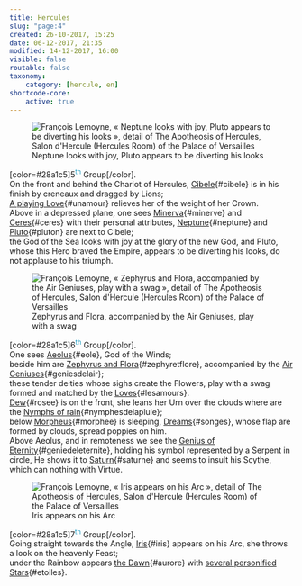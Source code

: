 ```yaml
---
title: Hercules
slug: "page:4"
created: 26-10-2017, 15:25
date: 06-12-2017, 21:35
modified: 14-12-2017, 16:00
visible: false
routable: false
taxonomy:
    category: [hercule, en]
shortcode-core:
    active: true
---
```

<figure><picture>
<source
sizes="(max-width: 767px) 98vw, (min-width: 959px) 50vw, 86vw"
srcset="
/user/sites/docs/pages/01.home/02.versailles/01.palais/01.hercule/04.hercule_4/hercule7-280.webp 280w,
/user/sites/docs/pages/01.home/02.versailles/01.palais/01.hercule/04.hercule_4/hercule7-380.webp 380w,
/user/sites/docs/pages/01.home/02.versailles/01.palais/01.hercule/04.hercule_4/hercule7-480.webp 480w,
/user/sites/docs/pages/01.home/02.versailles/01.palais/01.hercule/04.hercule_4/hercule7-640.webp 640w,
/user/sites/docs/pages/01.home/02.versailles/01.palais/01.hercule/04.hercule_4/hercule7-840.webp 840w,
/user/sites/docs/pages/01.home/02.versailles/01.palais/01.hercule/04.hercule_4/hercule7-1280.webp 1280w,
/user/sites/docs/pages/01.home/02.versailles/01.palais/01.hercule/04.hercule_4/hercule7-1600.webp 1600w,
/user/sites/docs/pages/01.home/02.versailles/01.palais/01.hercule/04.hercule_4/hercule7-1920.webp 1920w"
type="image/webp" />
<img src="/user/sites/docs/pages/01.home/02.versailles/01.palais/01.hercule/04.hercule_4/hercule7-640.jpg" alt="François Lemoyne, « Neptune looks with joy, Pluto appears to be diverting his looks », detail of The Apotheosis of Hercules, Salon d'Hercule (Hercules Room) of the Palace of Versailles" title="François Lemoyne, « Neptune looks with joy, Pluto appears to be diverting his looks », detail of The Apotheosis of Hercules, Salon d'Hercule (Hercules Room) of the Palace of Versailles" usemap="#img_hercule7"
sizes="(max-width: 767px) 98vw, (min-width: 959px) 50vw, 86vw"
srcset="
/user/sites/docs/pages/01.home/02.versailles/01.palais/01.hercule/04.hercule_4/hercule7-280.jpg 280w,
/user/sites/docs/pages/01.home/02.versailles/01.palais/01.hercule/04.hercule_4/hercule7-380.jpg 380w,
/user/sites/docs/pages/01.home/02.versailles/01.palais/01.hercule/04.hercule_4/hercule7-480.jpg 480w,
/user/sites/docs/pages/01.home/02.versailles/01.palais/01.hercule/04.hercule_4/hercule7-640.jpg 640w,
/user/sites/docs/pages/01.home/02.versailles/01.palais/01.hercule/04.hercule_4/hercule7-840.jpg 840w,
/user/sites/docs/pages/01.home/02.versailles/01.palais/01.hercule/04.hercule_4/hercule7-1280.jpg 1280w,
/user/sites/docs/pages/01.home/02.versailles/01.palais/01.hercule/04.hercule_4/hercule7-1600.jpg 1600w,
/user/sites/docs/pages/01.home/02.versailles/01.palais/01.hercule/04.hercule_4/hercule7-1920.jpg 1920w" />
</picture><figcaption>Neptune looks with joy, Pluto appears to be diverting his looks</figcaption><map name="img_hercule7" id="img_hercule7">
<area id="area_cibele" alt="Cibele" title="Cibele" href="#cibele" shape="poly" coords="86,501,91,496,102,494,113,499,123,503,131,514,134,506,140,504,142,496,151,498,157,496,157,490,154,485,159,482,166,479,171,473,171,465,181,462,186,457,192,458,205,480,216,476,213,465,218,461,218,454,228,464,238,464,248,469,239,458,229,447,225,438,213,435,206,428,206,422,202,417,197,416,201,410,204,405,206,399,204,390,193,385,186,387,180,393,178,400,178,409,178,412,170,408,163,410,159,413,151,408,142,407,135,407,119,408,111,405,107,415,112,417,117,414,127,414,133,417,139,419,144,415,149,420,144,422,138,422,131,425,122,425,113,425,107,423,101,429,92,430,82,437,76,444,70,452,68,463,72,482,78,489,83,494">
<area id="area_unamour" alt="A playing Love" title="A playing Love" href="#unamour" shape="poly" coords="244,470,253,470,248,457,248,448,254,447,258,452,260,449,258,442,251,440,250,433,256,432,258,422,257,410,252,400,247,394,248,387,241,382,244,379,240,374,241,371,236,372,233,371,230,375,223,375,215,379,211,377,207,382,204,382,204,388,214,392,210,397,217,401,219,409,224,413,223,421,226,433,226,442,230,450,234,455,239,462">
<area id="area_minerve" alt="Minerva" title="Minerva" href="#minerve" shape="poly" coords="114,267,119,257,127,249,139,250,149,251,161,257,170,264,175,265,178,262,179,254,185,246,189,245,200,237,207,236,236,211,239,215,211,237,211,240,207,244,203,244,195,252,199,257,203,262,203,269,208,272,213,269,220,266,226,268,230,265,235,270,238,276,236,282,233,287,227,289,221,290,214,287,206,288,206,296,193,313,182,321,174,315,165,316,164,312,156,308,157,298,154,288,148,280,142,275,136,280,128,277,120,276">
<area id="area_ceres" alt="Ceres" title="Ceres" href="#ceres" shape="poly" coords="118,388,121,387,125,390,134,385,141,384,146,387,144,378,148,368,155,362,162,359,168,361,168,355,172,354,175,352,183,352,179,357,173,364,168,369,163,376,162,381,167,381,172,378,176,373,181,371,185,368,191,368,196,371,200,374,205,377,212,377,216,380,221,377,226,375,225,372,227,367,225,364,227,359,226,355,231,346,234,339,237,330,238,324,235,318,238,313,239,306,237,297,230,295,223,298,219,307,219,314,215,321,204,322,202,321,205,320,210,319,206,313,199,313,193,318,184,322,174,316,165,317,156,322,152,329,150,328,144,331,138,341,135,351,131,367,132,376,127,382">
<area id="area_neptune" alt="Neptune" title="Neptune" href="#neptune" shape="poly" coords="308,561,319,572,326,565,329,553,340,535,340,546,340,560,347,564,360,558,369,563,371,574,377,579,382,584,391,578,405,574,411,565,418,562,418,553,418,540,417,534,415,533,416,527,460,515,465,519,486,516,484,512,470,512,492,503,464,508,475,503,458,506,452,510,415,520,406,517,402,511,407,505,402,495,404,490,413,491,421,485,422,479,421,467,414,461,401,463,396,468,394,461,386,459,366,469,351,473,347,463,338,463,316,439,308,435,300,438,297,447,300,481,305,495,293,505,286,504,282,511,290,515,300,514,307,524,311,516,319,524,320,537,317,550">
<area id="area_pluton" alt="Pluto" title="Pluto" href="#pluton" shape="poly" coords="376,579,373,591,376,598,382,600,380,606,354,597,352,603,362,605,357,611,347,615,346,627,346,639,354,649,343,659,342,665,355,677,363,678,369,671,386,672,392,667,401,670,413,670,413,684,428,683,434,675,435,668,437,659,440,651,436,643,443,666,451,677,463,681,466,676,452,650,453,636,485,645,488,650,513,656,493,645,493,643,512,653,493,636,484,639,452,627,455,622,451,615,450,605,443,596,444,588,449,583,458,581,464,576,464,569,467,569,467,566,475,565,477,555,474,546,464,541,453,539,446,542,446,544,437,539,425,538,418,542,418,561,411,564,405,574,390,577,383,584">
</map></figure>

[color=#28a1c5]5<sup style="color:#28a1c5">th</sup> Group[/color].  
On the front and behind the Chariot of Hercules, 
[Cibele][1]{#cibele} is in his finish by creneaux and dragged by Lions;  
[A playing Love][2]{#unamour} relieves her of the weight of her Crown.  
Above in a depressed plane, 
one sees [Minerva][3]{#minerve} and [Ceres][4]{#ceres} with their personal attributes, 
[Neptune][5]{#neptune} and [Pluto][6]{#pluton} are next to Cibele;  
the God of the Sea looks with joy at the glory of the new God,
and Pluto, whose this Hero braved the Empire, appears to be diverting his looks, do not applause to his triumph.

<figure><picture>
<source
sizes="(max-width: 767px) 98vw, (min-width: 959px) 50vw, 86vw"
srcset="
/user/sites/docs/pages/01.home/02.versailles/01.palais/01.hercule/04.hercule_4/hercule8-280.webp 280w,
/user/sites/docs/pages/01.home/02.versailles/01.palais/01.hercule/04.hercule_4/hercule8-380.webp 380w,
/user/sites/docs/pages/01.home/02.versailles/01.palais/01.hercule/04.hercule_4/hercule8-480.webp 480w,
/user/sites/docs/pages/01.home/02.versailles/01.palais/01.hercule/04.hercule_4/hercule8-640.webp 640w,
/user/sites/docs/pages/01.home/02.versailles/01.palais/01.hercule/04.hercule_4/hercule8-840.webp 840w,
/user/sites/docs/pages/01.home/02.versailles/01.palais/01.hercule/04.hercule_4/hercule8-1280.webp 1280w,
/user/sites/docs/pages/01.home/02.versailles/01.palais/01.hercule/04.hercule_4/hercule8-1600.webp 1600w,
/user/sites/docs/pages/01.home/02.versailles/01.palais/01.hercule/04.hercule_4/hercule8-1920.webp 1920w"
type="image/webp" />
<img src="/user/sites/docs/pages/01.home/02.versailles/01.palais/01.hercule/04.hercule_4/hercule8-640.jpg" alt="François Lemoyne, « Zephyrus and Flora, accompanied by the Air Geniuses, play with a swag », detail of The Apotheosis of Hercules, Salon d'Hercule (Hercules Room) of the Palace of Versailles" title="François Lemoyne, « Zephyrus and Flora, accompanied by the Air Geniuses, play with a swag », detail of The Apotheosis of Hercules, Salon d'Hercule (Hercules Room) of the Palace of Versailles" usemap="#img_hercule8"
sizes="(max-width: 767px) 98vw, (min-width: 959px) 50vw, 86vw"
srcset="
/user/sites/docs/pages/01.home/02.versailles/01.palais/01.hercule/04.hercule_4/hercule8-280.jpg 280w,
/user/sites/docs/pages/01.home/02.versailles/01.palais/01.hercule/04.hercule_4/hercule8-380.jpg 380w,
/user/sites/docs/pages/01.home/02.versailles/01.palais/01.hercule/04.hercule_4/hercule8-480.jpg 480w,
/user/sites/docs/pages/01.home/02.versailles/01.palais/01.hercule/04.hercule_4/hercule8-640.jpg 640w,
/user/sites/docs/pages/01.home/02.versailles/01.palais/01.hercule/04.hercule_4/hercule8-840.jpg 840w,
/user/sites/docs/pages/01.home/02.versailles/01.palais/01.hercule/04.hercule_4/hercule8-1280.jpg 1280w,
/user/sites/docs/pages/01.home/02.versailles/01.palais/01.hercule/04.hercule_4/hercule8-1600.jpg 1600w,
/user/sites/docs/pages/01.home/02.versailles/01.palais/01.hercule/04.hercule_4/hercule8-1920.jpg 1920w" />
</picture><figcaption>Zephyrus and Flora, accompanied by the Air Geniuses, play with a swag</figcaption><map name="img_hercule8" id="img_hercule8">
<area id="area_eole" alt="Aeolus" title="Aeolus" href="#eole" shape="poly" coords="256,655,266,654,264,636,271,616,281,614,291,614,293,608,303,605,307,602,312,602,302,595,302,589,310,588,303,580,310,574,326,573,329,574,330,565,331,563,324,543,319,535,318,526,315,524,319,522,314,516,318,516,310,508,308,509,299,506,290,509,284,514,283,524,290,526,284,528,245,525,238,518,250,511,256,512,253,506,234,517,230,515,217,520,216,526,214,526,217,535,225,532,225,542,235,577,234,584,231,586,223,586,222,594,232,598,240,593,255,596,255,617,258,632,254,646">
<area id="area_zephyretflore" alt="Zephyrus and Flora" title="Zephyrus and Flora" href="#zephyretflore" shape="poly" coords="353,722,352,716,341,707,341,697,350,694,349,682,342,678,329,674,329,672,344,670,350,664,348,660,352,629,356,621,364,620,369,617,361,611,377,595,371,591,356,601,355,591,371,590,377,595,381,587,395,580,404,582,407,573,405,567,416,565,409,558,402,558,394,563,398,568,392,573,387,577,371,579,367,572,369,567,372,558,375,559,378,554,389,554,389,543,387,534,395,534,395,527,403,527,411,534,409,541,402,545,403,558,409,558,416,565,407,572,405,582,414,579,414,569,420,559,430,551,433,566,439,562,442,571,434,590,436,592,440,587,451,589,458,595,458,601,456,606,461,609,467,619,464,626,453,629,447,639,442,648,438,656,431,661,423,664,418,670,418,676,420,682,419,691,409,691,406,697,396,698,390,701,393,706,390,714,390,717,382,719,377,723,371,720,362,724">
<area id="area_geniesdelair" alt="Air Geniuses" title="Air Geniuses" href="#geniesdelair" shape="poly" coords="260,687,261,693,268,692,277,694,274,684,281,680,287,680,293,674,298,681,307,674,313,664,323,664,327,659,339,660,345,660,349,659,352,630,357,621,369,617,362,610,376,595,382,587,393,579,403,582,407,574,406,567,414,567,409,557,404,556,394,562,398,567,388,575,371,578,371,589,356,601,356,590,370,589,371,578,362,577,365,573,366,562,356,553,344,555,340,566,341,578,339,579,332,573,325,573,311,571,303,580,311,587,302,589,302,594,312,602,295,607,291,614,280,623,278,629,283,635,288,634,284,651,291,649,286,660,288,666,278,669,269,682">
<area id="area_rosee" alt="Dew" title="Dew" href="#rosee" shape="poly" coords="381,773,391,776,410,780,416,785,434,782,441,789,429,815,433,819,430,828,433,834,435,839,441,841,448,822,455,811,462,792,468,790,474,785,481,790,491,790,491,781,496,771,504,777,504,773,496,762,495,754,505,754,513,747,514,735,510,728,503,723,499,728,497,734,491,739,489,737,490,734,491,731,489,728,489,720,493,711,495,693,485,681,474,669,466,657,464,644,461,646,461,656,458,653,456,655,459,667,455,664,458,679,463,686,457,683,460,693,464,699,463,706,461,716,461,718,454,721,447,724,440,730,433,732,432,726,425,724,425,717,419,712,413,708,406,710,405,714,397,717,400,721,400,726,410,732,413,744,401,745,399,749,389,746,376,750">
<area id="area_lesamours" alt="Loves" title="Loves" href="#lesamours" shape="poly" coords="459,687,458,684,461,683,458,678,454,664,459,668,456,658,465,655,468,661,495,693,500,692,499,682,505,679,509,669,512,664,514,675,519,671,530,670,529,663,524,660,527,655,530,655,537,663,535,672,538,675,542,669,559,654,560,646,544,644,547,642,553,644,557,639,557,633,559,631,564,636,571,637,573,635,578,640,589,641,592,633,597,631,600,638,603,642,607,652,616,654,618,653,614,642,616,640,621,627,620,616,626,608,624,600,617,595,607,601,595,601,590,597,583,594,577,602,578,609,579,612,577,614,570,611,560,612,553,611,552,609,542,613,535,619,534,613,527,611,518,617,518,626,520,631,513,634,512,637,510,640,502,641,500,648,501,651,493,655,492,648,483,644,478,651,475,657,469,662,465,654,452,663,445,661,437,658,430,662,429,669,433,674,436,676,435,678,432,682,427,678,421,680,420,695,428,694,431,688,432,701,431,708,436,713,443,712,436,715,431,720,431,726,434,731,440,730,443,720,449,717,454,716,458,710,452,702,451,694">
<area id="area_nymphesdelapluie" alt="Nymphs of rain" title="Nymphs of rain" href="#nymphesdelapluie" shape="poly" coords="576,843,581,843,574,836,579,835,576,827,580,822,570,815,570,811,575,802,574,792,569,789,575,789,582,785,585,777,582,768,574,767,568,769,562,778,552,781,549,787,555,775,554,766,555,756,561,751,568,749,573,740,572,734,567,729,559,732,557,735,551,731,542,732,529,736,520,739,508,749,496,753,495,761,508,776,516,778,522,788,527,801,531,802,533,813,540,810,548,811,557,816,559,824,561,830,567,833">
<area id="area_morphee" alt="Morpheus" title="Morpheus" href="#morphee" shape="poly" coords="271,833,257,822,258,815,270,815,278,799,281,799,280,796,292,785,300,783,306,769,317,762,323,763,328,758,333,761,339,756,344,755,348,755,354,754,359,756,365,767,366,774,376,776,389,783,398,797,402,799,407,815,409,819,412,830,408,841,411,851,422,863,425,864,433,872,431,874,429,878,421,876,412,871,407,864,407,862,391,849,388,834,376,853,367,859,368,852,361,844,360,828,357,823,346,828,349,838,346,839,344,843,348,848,337,849,332,842,334,828,338,823,327,828,321,832,313,832,301,838,288,838,283,832">
<area id="area_songes" alt="Dreams" title="Dreams" href="#songes" shape="poly" coords="479,882,471,884,465,880,461,874,457,868,452,868,453,872,448,877,439,868,438,864,434,864,428,866,420,861,411,852,407,841,411,829,409,820,402,800,389,784,375,775,365,774,359,756,353,755,342,755,333,761,326,757,322,763,315,763,307,768,302,775,289,765,287,770,279,765,276,770,269,769,262,769,260,777,253,773,245,775,238,775,237,768,241,768,237,762,240,756,230,755,221,752,214,755,211,758,208,754,196,760,183,754,176,758,164,759,163,749,169,745,171,747,173,745,179,743,178,740,170,739,184,733,196,743,201,736,209,732,215,732,219,735,226,733,232,729,225,722,216,720,221,714,228,709,242,707,243,718,249,717,256,714,263,718,269,723,265,732,259,739,254,740,251,745,245,743,241,744,241,749,249,751,254,754,261,753,266,754,270,746,276,741,274,732,279,726,286,723,284,720,287,718,286,713,297,708,307,712,309,724,314,724,320,722,329,714,339,720,340,726,342,736,341,744,342,755,353,755,359,756,366,774,375,775,389,784,402,800,409,821,416,822,421,815,429,815,435,819,433,827,434,838,441,840,453,835,460,837,464,841,460,851,465,856,468,863,472,875">
<area id="area_geniedeleternite" alt="Genius of Eternity" title="Genius of Eternity" href="#geniedeleternite" shape="poly" coords="322,442,333,431,339,419,335,425,344,412,348,406,352,412,353,418,363,415,367,406,366,403,359,401,362,399,359,398,361,396,367,397,373,393,373,386,369,380,362,378,355,379,352,385,352,389,348,390,345,384,342,377,340,379,338,367,348,360,353,350,353,339,350,332,342,330,336,332,331,337,326,342,323,349,323,356,325,362,328,366,331,371,338,366,337,363,343,360,347,354,350,348,350,342,349,336,343,334,337,335,333,339,330,344,327,350,328,352,328,356,331,362,337,362,338,366,331,371,331,381,333,384,329,391,325,397,321,403,315,414,316,423,319,428,319,440,">
<area id="area_saturne" alt="Saturn" title="Saturn" href="#saturne" shape="poly" coords="397,527,403,526,408,529,413,532,414,519,412,511,406,499,402,493,404,488,409,485,419,490,431,486,443,474,445,476,451,470,456,471,454,466,482,466,478,462,456,461,451,458,440,465,434,471,425,474,421,473,424,467,439,465,445,461,427,463,428,443,417,447,405,457,397,459,397,455,402,451,403,443,400,435,393,430,386,431,381,437,381,439,378,439,382,425,382,417,363,416,351,421,339,424,309,450,336,455,345,452,351,451,351,453,344,459,339,466,320,466,327,488,332,497,341,504,353,506,344,502,337,495,331,483,330,476,336,480,344,479,351,485,357,485,365,490,365,502,364,512,371,520,376,518,379,505,382,500,384,494,386,493,392,496,396,499,395,508,393,518">
</map></figure>

[color=#28a1c5]6<sup style="color:#28a1c5">th</sup> Group[/color].  
One sees [Aeolus][7]{#eole}, God of the Winds;  
beside him are [Zephyrus and Flora][8]{#zephyretflore}, accompanied by the [Air Geniuses][9]{#geniesdelair};  
these tender deities whose sighs create the Flowers, 
play with a swag formed and matched by the [Loves][10]{#lesamours}.  
[Dew][11]{#rosee} is on the front, 
she leans her Urn over the clouds 
where are the [Nymphs of rain][12]{#nymphesdelapluie};  
below [Morpheus][13]{#morphee} is sleeping, 
[Dreams][14]{#songes}, whose flap are formed by clouds, spread poppies on him.  
Above Aeolus, and in remoteness 
we see the [Genius of Eternity][15]{#geniedeleternite}, 
holding his symbol represented by a Serpent in circle, 
He shows it to [Saturn][16]{#saturne} 
and seems to insult his Scythe, which can nothing with Virtue.

<figure><picture>
<source
sizes="(max-width: 767px) 98vw, (min-width: 959px) 50vw, 86vw"
srcset="
/user/sites/docs/pages/01.home/02.versailles/01.palais/01.hercule/04.hercule_4/hercule9-280.webp 280w,
/user/sites/docs/pages/01.home/02.versailles/01.palais/01.hercule/04.hercule_4/hercule9-380.webp 380w,
/user/sites/docs/pages/01.home/02.versailles/01.palais/01.hercule/04.hercule_4/hercule9-480.webp 480w,
/user/sites/docs/pages/01.home/02.versailles/01.palais/01.hercule/04.hercule_4/hercule9-640.webp 640w,
/user/sites/docs/pages/01.home/02.versailles/01.palais/01.hercule/04.hercule_4/hercule9-840.webp 840w,
/user/sites/docs/pages/01.home/02.versailles/01.palais/01.hercule/04.hercule_4/hercule9-1280.webp 1280w,
/user/sites/docs/pages/01.home/02.versailles/01.palais/01.hercule/04.hercule_4/hercule9-1600.webp 1600w,
/user/sites/docs/pages/01.home/02.versailles/01.palais/01.hercule/04.hercule_4/hercule9-1920.webp 1920w"
type="image/webp" />
<img src="/user/sites/docs/pages/01.home/02.versailles/01.palais/01.hercule/04.hercule_4/hercule9-640.jpg" alt="François Lemoyne, « Iris appears on his Arc », detail of The Apotheosis of Hercules, Salon d'Hercule (Hercules Room) of the Palace of Versailles" title="François Lemoyne, « Iris appears on his Arc », detail of The Apotheosis of Hercules, Salon d'Hercule (Hercules Room) of the Palace of Versailles" usemap="#img_hercule9"
sizes="(max-width: 767px) 98vw, (min-width: 959px) 50vw, 86vw"
srcset="
/user/sites/docs/pages/01.home/02.versailles/01.palais/01.hercule/04.hercule_4/hercule9-280.jpg 280w,
/user/sites/docs/pages/01.home/02.versailles/01.palais/01.hercule/04.hercule_4/hercule9-380.jpg 380w,
/user/sites/docs/pages/01.home/02.versailles/01.palais/01.hercule/04.hercule_4/hercule9-480.jpg 480w,
/user/sites/docs/pages/01.home/02.versailles/01.palais/01.hercule/04.hercule_4/hercule9-640.jpg 640w,
/user/sites/docs/pages/01.home/02.versailles/01.palais/01.hercule/04.hercule_4/hercule9-840.jpg 840w,
/user/sites/docs/pages/01.home/02.versailles/01.palais/01.hercule/04.hercule_4/hercule9-1280.jpg 1280w,
/user/sites/docs/pages/01.home/02.versailles/01.palais/01.hercule/04.hercule_4/hercule9-1600.jpg 1600w,
/user/sites/docs/pages/01.home/02.versailles/01.palais/01.hercule/04.hercule_4/hercule9-1920.jpg 1920w" />
</picture><figcaption>Iris appears on his Arc</figcaption><map name="img_hercule9" id="img_hercule9">
<area id="area_iris" alt="Iris" title="Iris" href="#iris" shape="poly" coords="361,575,355,539,345,510,335,489,320,465,312,460,301,443,282,422,262,405,260,392,257,394,251,388,258,386,254,382,253,374,256,359,270,366,280,373,288,381,294,380,301,375,305,372,309,373,313,370,311,363,311,356,317,350,323,347,328,347,333,351,335,356,332,365,337,359,341,360,345,355,340,346,336,343,319,339,326,336,332,335,341,335,349,342,358,354,358,356,352,369,353,374,349,378,359,389,367,394,370,391,380,396,384,405,385,412,381,419,373,424,367,417,360,409,352,407,353,416,358,424,365,435,366,447,371,454,373,461,379,467,376,475,384,494,394,517,399,538,402,563,405,578,391,576,377,583,369,577">
<area id="area_aurore" alt="the Dawn" title="the Dawn" href="#aurore" shape="poly" coords="240,537,236,540,226,530,221,523,214,521,214,516,209,507,206,514,199,516,197,526,187,533,179,527,174,522,176,515,179,510,176,502,176,499,167,494,164,496,158,498,151,500,146,493,146,481,151,477,155,478,158,470,163,467,169,459,172,450,172,441,178,437,181,437,179,433,180,427,185,422,190,423,189,419,191,416,196,414,200,422,193,424,198,429,196,438,194,439,201,443,206,447,213,447,218,454,220,458,233,464,240,469,242,480,247,484,254,489,251,497,250,504,251,513,246,522,236,523,236,530">
<area id="area_etoiles" alt="several personified Stars" title="several personified Stars" href="#etoiles" shape="poly" coords="235,433,232,434,230,426,223,424,221,430,224,434,227,435,222,441,226,450,223,459,229,462,235,465,244,472,243,480,250,483,254,490,253,496,250,499,251,507,250,514,247,519,251,519,258,523,260,527,265,524,269,527,278,526,284,524,290,526,294,532,302,530,305,523,312,523,317,525,325,526,329,519,329,512,330,506,329,498,326,491,329,488,331,481,326,472,319,468,315,473,312,479,312,487,306,489,308,485,307,479,303,475,304,471,302,465,295,468,295,473,293,479,285,476,282,469,272,464,267,461,272,461,278,461,273,453,265,448,259,451,255,446,250,447,246,449,242,447,242,439,239,435">
</map></figure>

[color=#28a1c5]7<sup style="color:#28a1c5">th</sup> Group[/color].  
Going straight towards the Angle, [Iris][17]{#iris} appears on his Arc, 
she throws a look on the heavenly Feast;  
under the Rainbow appears [the Dawn][18]{#aurore} with [several personified Stars][19]{#etoiles}.

[1]: #area_cibele "Cibele"
[2]: #area_unamour "A playing Love"
[3]: #area_minerve "Minerva"
[4]: #area_ceres "Ceres"
[5]: #area_neptune "Neptune"
[6]: #area_pluton "Pluto"
[7]: #area_eole "Aeolus"
[8]: #area_zephyretflore "Zephyrus and Flora"
[9]: #area_geniesdelair "Air Geniuses"
[10]: #area_lesamours "Loves"
[11]: #area_rosee "Dew"
[12]: #area_nymphesdelapluie "Nymphs of rain"
[13]: #area_morphee "Morpheus"
[14]: #area_songes "Dreams"
[15]: #area_geniedeleternite "Genius of Eternity"
[16]: #area_saturne "Saturn"
[17]: #area_iris "Iris"
[18]: #area_aurore "the Dawn"
[19]: #area_etoiles "several personified Stars"